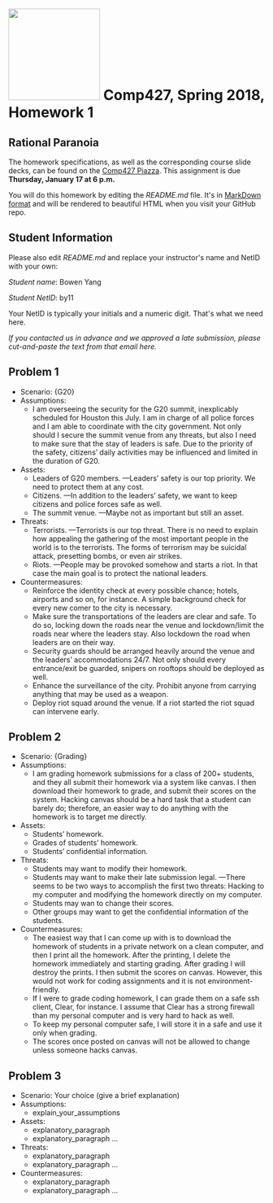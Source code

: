 # <img src="http://www.rice.edu/_images/rice-logo.jpg" width=180> Comp427, Spring 2018, Homework 1
## Rational Paranoia
The homework specifications, as well as the corresponding course slide decks,
can be found on the [Comp427 Piazza](https://piazza.com/class/jqifhp864b37ju).
This assignment is due **Thursday, January 17 at 6 p.m.**

You will do this homework by editing the _README.md_ file. It's in
[MarkDown format](https://guides.github.com/features/mastering-markdown/)
and will be rendered to beautiful HTML when you visit your GitHub repo.

## Student Information
Please also edit _README.md_ and replace your instructor's name and NetID with your own:

_Student name_: Bowen Yang

_Student NetID_: by11

Your NetID is typically your initials and a numeric digit. That's
what we need here.

_If you contacted us in advance and we approved a late submission,
please cut-and-paste the text from that email here._

## Problem 1
- Scenario: {G20}
- Assumptions:
  - I am overseeing the security for the G20 summit, inexplicably scheduled for Houston this July. I am in charge of all police forces and I am able to coordinate with the city government. Not only should I secure the summit venue from any threats, but also I need to make sure that the stay of leaders is safe. Due to the priority of the safety, citizens’ daily activities may be influenced and limited in the duration of G20.
- Assets:
  - Leaders of G20 members. —Leaders’ safety is our top priority. We need to protect them at any cost. 
  - Citizens. —In addition to the leaders’ safety, we want to keep citizens and police forces safe as well.
  - The summit venue. —Maybe not as important but still an asset.
- Threats:
  - Terrorists. —Terrorists is our top threat. There is no need to explain how appealing the gathering of the most important people in the world is to the terrorists.  The forms of terrorism may be suicidal attack, presetting bombs, or even air strikes. 
  - Riots. —People may be provoked somehow and starts a riot.  In that case the main goal is to protect the national leaders.
- Countermeasures:
  - Reinforce the identity check at every possible chance; hotels, airports and so on, for instance. A simple background check for every new comer to the city is necessary.
  - Make sure the transportations of the leaders are clear and safe. To do so, locking down the roads near the venue and lockdown/limit the roads near where the leaders stay. Also lockdown the road when leaders are on their way. 
  - Security guards should be arranged heavily around the venue and the leaders’ accommodations 24/7. Not only should every entrance/exit be guarded, snipers on rooftops should be deployed as well.
  - Enhance the surveillance of the city. Prohibit anyone from carrying anything that may be used as a weapon. 
  - Deploy riot squad around the venue. If a riot started the riot squad can intervene early.

## Problem 2
- Scenario: {Grading}
- Assumptions:
  - I am grading homework submissions for a class of 200+ students, and they all submit their homework via a system like canvas. I then download their homework to grade, and submit their scores on the system. Hacking canvas should be a hard task that a student can barely do; therefore, an easier way to do anything with the homework is to target me directly. 
- Assets:
  - Students’ homework.
  - Grades of students’ homework.
  - Students’ confidential information.
- Threats:
  - Students may want to modify their homework.
  - Students may want to make their late submission legal. —There seems to be two ways to accomplish the first two threats: Hacking to my computer and modifying the homework directly on my computer.
  - Students may wan to change their scores.
  - Other groups may want to get the confidential information of the students.
- Countermeasures:
  - The easiest way that I can come up with is to download the homework of students in a private network on a clean computer, and then I print all the homework. After the printing, I delete the homework immediately and starting grading. After grading I will destroy the prints. I then submit the scores on canvas. However, this would not work for coding assignments and it is not environment-friendly. 
  - If I were to grade coding homework, I can grade them on a safe ssh client, Clear, for instance. I assume that Clear has a strong firewall than my personal computer and is very hard to hack as well.
  - To keep my personal computer safe, I will store it in a safe and use it only when grading.
  - The scores once posted on canvas will not be allowed to change unless someone hacks canvas. 

## Problem 3
- Scenario: Your choice (give a brief explanation)
- Assumptions:
  - explain_your_assumptions
- Assets:
  - explanatory_paragraph
  - explanatory_paragraph ...
- Threats:
  - explanatory_paragraph 
  - explanatory_paragraph ...
- Countermeasures:
  - explanatory_paragraph
  - explanatory_paragraph ...

